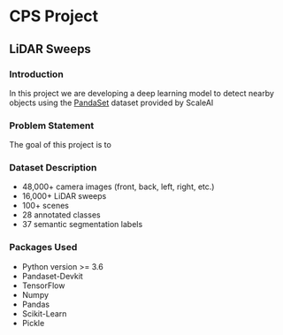 # CPS Project
## LiDAR Sweeps
### Introduction
In this project we are developing a deep learning model to detect nearby objects using the [PandaSet](https://scale.com/resources/download/pandaset) dataset provided by ScaleAI

### Problem Statement
The goal of this project is to 

### Dataset Description
- 48,000+ camera images (front, back, left, right, etc.)
- 16,000+ LiDAR sweeps
- 100+ scenes
- 28 annotated classes
- 37 semantic segmentation labels

### Packages Used
- Python version >= 3.6
- Pandaset-Devkit
- TensorFlow
- Numpy
- Pandas
- Scikit-Learn
- Pickle
